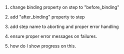 1. change binding property on step to "before_binding"
2. add "after_binding" property to step


8. add step name to aborting and proper error handling
9. ensure proper error messages on failures.
10. how do I show progress on this.
